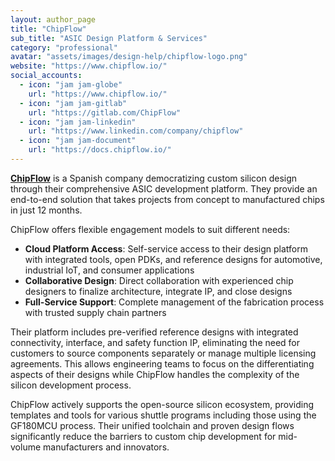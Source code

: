```yaml
---
layout: author_page
title: "ChipFlow"
sub_title: "ASIC Design Platform & Services"
category: "professional"
avatar: "assets/images/design-help/chipflow-logo.png"
website: "https://www.chipflow.io/"
social_accounts:
  - icon: "jam jam-globe"
    url: "https://www.chipflow.io/"
  - icon: "jam jam-gitlab"
    url: "https://gitlab.com/ChipFlow"
  - icon: "jam jam-linkedin"
    url: "https://www.linkedin.com/company/chipflow"
  - icon: "jam jam-document"
    url: "https://docs.chipflow.io/"
---
```


**[ChipFlow](https://www.chipflow.io/)** is a Spanish company democratizing custom silicon design through their comprehensive ASIC development platform. They provide an end-to-end solution that takes projects from concept to manufactured chips in just 12 months.

ChipFlow offers flexible engagement models to suit different needs:

- **Cloud Platform Access**: Self-service access to their design platform with integrated tools, open PDKs, and reference designs for automotive, industrial IoT, and consumer applications
- **Collaborative Design**: Direct collaboration with experienced chip designers to finalize architecture, integrate IP, and close designs
- **Full-Service Support**: Complete management of the fabrication process with trusted supply chain partners

Their platform includes pre-verified reference designs with integrated connectivity, interface, and safety function IP, eliminating the need for customers to source components separately or manage multiple licensing agreements. This allows engineering teams to focus on the differentiating aspects of their designs while ChipFlow handles the complexity of the silicon development process.

ChipFlow actively supports the open-source silicon ecosystem, providing templates and tools for various shuttle programs including those using the GF180MCU process. Their unified toolchain and proven design flows significantly reduce the barriers to custom chip development for mid-volume manufacturers and innovators.
